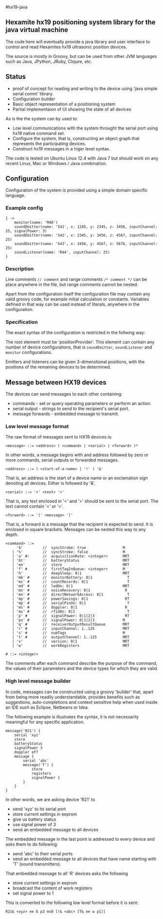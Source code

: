 #hx19-java

## Hexamite hx19 positioning system library for the java virtual machine

The code here will eventually provide a java library and user interface to control and read Hexamites hx19 ultrasonic position devices.

The source is mostly in Groovy, but can be used from other JVM languages such as Java, JPython, JRuby, Clojure, etc.

## Status

  - proof of concept for reading and writing to the device using 'java simple serial comm' library.
  - Configuration builder
  - Basic object representation of a positioning system
  - Partial implementaion of UI showing the state of all devices

As is the the system can by used to: 

  - Low level communications with the system throught the serial port using hx19 native command set.
  - Configure the system, that is, constructing an object graph that represents the participating devices.
  - Construct hx19 messages in a higer level syntax.
  
The code is tested on Ubuntu Linux 12.4 with Java 7 but should work on any recent Linux, Mac or Windows / Java combination.

## Configuration

Configuration of the system is provided using a simple domain specific language.

### Example config

    { ->
        monitor(name: 'M40')
        soundEmitter(name: 'S41', x: 1245, y: 2345, z: 3456, inputChannel: 25, signalPower: 3)
        soundEmitter(name: 'S42', x: 2345, y: 3456, z: 4567, inputChannel: 25)
        soundEmitter(name: 'S43', x: 3456, y: 4567, z: 5678, inputChannel: 25)
        soundListener(name: 'R44', inputChannel: 25)
    }


### Description

Line comments `// comment` and range comments `/* comment */` can be place anywhere in the file, but range comments cannot be nested.

Apart from the configuration itself the configuration file may contain any valid groovy code, for example initial calculation or constants. 
Variables defined in that way can be used instead of literals, anywhere in the configuration. 

### Specification

The exact syntax of the configuration is restricted in the follwing way:

The root element must be 'positionProvider'. This element can contain any number of device configurations, 
that is `soundEmitter`, `soundListener` and `monitor` configurations. 

Emitters and listeners can be given 3-dimenstional positions, with the positions of the remaining devices to be determined.

## Message between HX19 devices

The devices can send messages to each other containing:

  - commands - set or query operating parameters or perform an action. 
  - serial output - strings to send to the recipient's serial port.
  - message forwards - embedded message to transmit.

### Low level message format

The raw format of messages sent to HX19 devices is:

    <message> ::= <address> ( <command> | <serial> | <forward> )*
    
In other words, a message begins with and address followed by zero or more commands, serial outputs or forwarded messages.

    <address> ::= ( <start-of-a-name> | '!' ) '&'
    
That is, an address is the start of a device name or an exclamation sign denoting all devices. Either is followed by '&'. 

    <serial> ::= '<' <text> '>'
    
That is, any text enclosed in '<' and '>' should be sent to the serial port. The text cannot contain '<' or '>'.

    <forward> ::= '[' <message> ']'
    
That is, a forward is a message that the recipient is expected to send. It is enclosed in square brackets. Messages can be nested this way to any depth.

    <command> ::= 
         '$'         //  syncStrobe: true                 M    
       | '%'         //  syncStrobe: false                M    
       | 'a' #:      //  acquisitionRate: <integer>       MRT  
       | 'bt'        //  batteryStatus                    MRT  
       | 'ee'        //  store                            MRT  
       | 'f' #       //  firstTagInQueue: <integer>       M    
       | 'h'         //  deepSleep: 0|1                   MRT  
       | 'mb' #      //  monitorBattery: 0|1                T  
       | 'mc' #      //  countRecords: 0|1                  T  
       | 'md' #      //  ledOn: 0|1                       MRT  
       | 'mn' #      //  noiceRecovery: 0|1                R   
       | 'mn' #      //  directNetworkAccess: 0|1           T  
       | 'mp' #      //  powerSavings: 0|1                 RT  
       | 'mp' #      //  serialPinOn: 0|1                   T  
       | 'ms' #      //  doppler: 0|1                      R   
       | 'mx' #      //  rfidOn: 0|1                        T  
       | 'p' #       //  signalPower: 0|1|2|3              RT  
       | 'px' #      //  signalPower: 0|1|2|3             M    
       | 'q' #       //  receiverOutputResultQueue        MRT  
       | 'r' #       //  inputChannel: 1..125             MRT  
       | 's' #       //  numTags                          M    
       | 't' #       //  outputChannel: 1..125            MRT  
       | 'v'         //  version: 0|1                     MRT  
       | 'w'         //  workRegisters                    MRT  

    # ::= <integer>
    
The comments after each command describe the purpose of the command, the values of their parameters and the device types for which they are valid.

### High level message builder

In code, messages can be constructed using a groovy 'builder' that, apart from being more readily understandable,
provides benefits such as suggestions, auto-completions and context sensitive help when used inside an IDE such as
Eclipse, Netbeans or Idea.

The following example is illustrates the syntax, it is not necessarily meaningful for any specific application.

    message('R21') {
        serial 'xyz'
        store
        batteryStatus
        signalPower 3
        doppler off
        message {
            serial 'abc'
            message('T') {
                store
                registers
                signalPower 1
            }
        }
    } 
    
In other words, we are asking device 'R21' to

  - send 'xyz' to its serial port
  - store current settings in eeprom
  - give us battery status
  - use signal power of 3
  - send an embedded message to all devices
  
The embedded message in the last point is addressed to every device and asks them to do following:

  - send 'abc' to their serial ports
  - send an embedded message to all devices that have name starting with 'T' (sound transmitters).
  
That embedded message to all 'R' devices asks the following

  - store current settings in eeprom
  - broadcast the content of work registers
  - set signal power to 1

This is converted to the following low level format before it is sent:

    R21& <xyz> ee b p3 ms0 [!& <abc> [T& ee w p1]]
